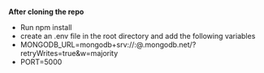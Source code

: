 **After cloning the repo**

- Run npm install
- create an .env file in the root directory and add the following variables
- MONGODB_URL=mongodb+srv://<username>:<password>@<cluster-name>.mongodb.net/<database-name>?retryWrites=true&w=majority
- PORT=5000
